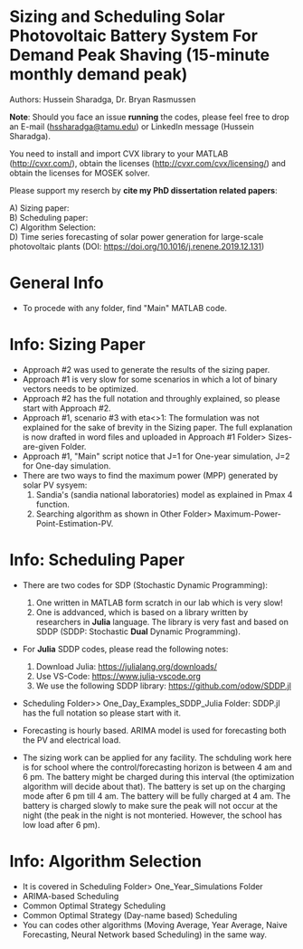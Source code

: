 # Sizing and Scheduling Solar Photovoltaic Battery System For Demand Peak Shaving (15-minute monthly demand peak)
     
     
Authors: Hussein Sharadga, Dr. Bryan Rasmussen
   
   
**Note**: Should you face an issue **running** the codes, please feel free to drop an E-mail (hssharadga@tamu.edu) or LinkedIn message (Hussein Sharadga).
    
   
You need to install and import CVX library to your MATLAB (http://cvxr.com/), obtain the licenses (http://cvxr.com/cvx/licensing/) and  obtain the licenses for MOSEK solver.
   
Please support my reserch by **cite my PhD dissertation related papers**:
   
A)  Sizing paper:    
B)  Scheduling paper:    
C)  Algorithm Selection:     
D)  Time series forecasting of solar power generation for large-scale photovoltaic plants (DOI: https://doi.org/10.1016/j.renene.2019.12.131)
   
# General Info   
- To procede with any folder, find "Main" MATLAB code.
   
# Info: Sizing Paper


- Approach #2 was used to generate the results of the sizing paper. 
- Approach #1 is very slow for some scenarios in which a lot of binary vectors needs to be optimized. 
- Approach #2 has the full notation and throughly explained, so please start with Approach #2.
- Approach #1, scenario #3 with eta<>1: The formulation was not explained for the sake of brevity in the Sizing paper. The full explanation is now drafted in word files and uploaded in Approach #1 Folder> Sizes-are-given Folder.
- Approach #1, "Main" script notice that J=1 for One-year simulation, J=2 for One-day simulation.
- There are two ways to find the maximum power (MPP) generated by solar PV sysyem:
   1. Sandia's (sandia national laboratories) model as explained in Pmax 4 function. 
   2. Searching algorithm as shown in Other Folder> Maximum-Power-Point-Estimation-PV.  


# Info: Scheduling Paper
- There are two codes for SDP (Stochastic Dynamic Programming):
    1. One written in MATLAB form scratch in our lab which is very slow!
    2. One is addvanced, which is based on a library written by researchers in **Julia** language. The library is very fast and based on SDDP (SDDP: Stochastic **Dual** Dynamic Programming).
- For **Julia** SDDP codes, please read the following notes:

     1. Download Julia: https://julialang.org/downloads/
     2. Use VS-Code: https://www.julia-vscode.org
     3. We use the following SDDP library: https://github.com/odow/SDDP.jl 

- Scheduling Folder>> One_Day_Examples_SDDP_Julia Folder:  SDDP.jl has the full notation so please start with it.
- Forecasting is hourly based. ARIMA model is used for forecasting both the PV and electrical load.
- The sizing work can be applied for any facility. The schduling work here is for school where the control/forecasting horizon is between 4 am and 6 pm. The battery might be charged during this interval (the optimization algorithm will decide about that). The battery is set up on the charging mode after 6 pm till 4 am. The battery will be fully charged at 4 am. The battery is charged slowly to make sure the peak will not occur at the night (the peak in the night is not monteried. However, the school has low load after 6 pm).

# Info: Algorithm Selection
- It is covered in  Scheduling Folder> One_Year_Simulations Folder
- ARIMA-based Scheduling
- Common Optimal Strategy Scheduling
- Common Optimal Strategy (Day-name based) Scheduling
- You can codes other algorithms (Moving Average, Year Average, Naive Forecasting, Neural Network based Scheduling) in the same way.


